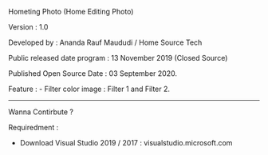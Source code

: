 Hometing Photo (Home Editing Photo)

Version : 1.0

Developed by : Ananda Rauf Maududi / Home Source Tech 

Public released date program : 13 November 2019 (Closed Source)

Published Open Source Date : 03 September 2020.

Feature : - Filter color image : Filter 1 and Filter 2.

------------------------------------------------------------------------------------------------------------------------------------------------------------------------------------------------------------------------------------------------------------------------------------------------------------------------------------------------------------------------------------------------------------------------------------------------------------------------------

Wanna Contirbute ? 

Requiredment :

- Download Visual Studio 2019 / 2017 : visualstudio.microsoft.com



